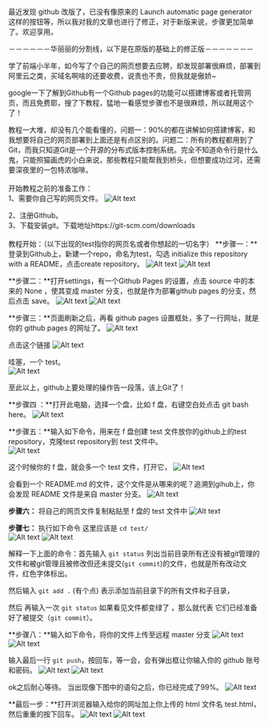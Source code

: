 最近发现 github 改版了，已没有像原来的 Launch automatic page generator 这样的按钮等，所以我对我的文章也进行了修正，对于新版来说，步骤更加简单了。欢迎享用。

－－－－－－华丽丽的分割线，以下是在原版的基础上的修正版－－－－－－－

学了前端小半年，如今写了个自己的网页想要去应聘，却发现部署很麻烦，部署到阿里云之类，买域名啊啥的还要收费，说贵也不贵，但我就是傲娇~

google一下了解到Github有一个Github pages的功能可以搭建博客或者托管网页，而且免费耶，搜了下教程，猛地一看感觉步骤也不是很麻烦，所以就用这个了！

教程一大堆，却没有几个能看懂的，问题一：90%的都在讲解如何搭建博客，和我想要将自己的网页部署到上面还是有点区别的。问题二：所有的教程都用到了Git，而我只知道Git是一个开源的分布式版本控制系统。完全不知道命令行是什么鬼，只能照猫画虎的小白来说，那些教程只能帮我到桥头，但想要成功过河，还需要深夜里的一包特浓咖啡。
</br>
</br>
开始教程之前的准备工作：</br>
1、需要你自己写的网页文件。
![Alt text](/assets/github1.png)</br>

2、注册Github。</br>
3、下载安装git。下载地址https://git-scm.com/downloads
</br>
</br>
教程开始：（以下出现的test指你的网页名或者你想起的一切名字）
**步骤一：**登录到Github上，新建一个repo，命名为test，勾选 initialize this repository with a README，点击create repository。
![Alt text](/assets/github2.png)
![Alt text](/assets/github3.png)

**步骤二：**打开settings，有一个Github Pages 的设置，点击 source 中的本来的 None ，使其变成 master 分支，也就是作为部署github pages 的分支，然后点击 save。
![Alt text](/assets/github4.png)
![Alt text](/assets/github5.png)

**步骤三：**页面刷新之后，再看 github pages 设置框处，多了一行网址，就是你的 github pages 的网址了。
![Alt text](/assets/github6.png)

点击这个链接
![Alt text](/assets/github7.png)

哇塞，一个 test。</br>
![Alt text](/assets/github8.jpg)

至此以上，github上要处理的操作告一段落，该上Git了！

**步骤四 ：**打开此电脑，选择一个盘，比如 f 盘，右键空白处点击 git bash here。
![Alt text](/assets/github9.png)

**步骤五：**输入如下命令，用来在 f 盘创建 test 文件放你的github上的test repository，克隆test repository到 test 文件中。</br>
![Alt text](/assets/github10.png)

这个时候你的 f 盘，就会多一个 test 文件，打开它，
![Alt text](/assets/github11.png)

会看到一个 README.md 的文件，这个文件是从哪来的呢？追溯到gihub上，你会发现 README 文件是来自 master 分支。
![Alt text](/assets/github12.jpg)

**步骤六：**  将自己的网页文件复制粘贴至 f 盘的 test 文件中
![Alt text](/assets/github13.png)

**步骤七：** 执行如下命令
这里应该是  `cd test/`</br>
![Alt text](/assets/github14.png)
![Alt text](/assets/github15.png)

解释一下上面的命令：首先输入  `git status`   列出当前目录所有还没有被git管理的文件和被git管理且被修改但还未提交(`git commit`)的文件，也就是所有改动文件，红色字体标出。

然后输入 `git add .`  (有个点) 表示添加当前目录下的所有文件和子目录，

然后 再输入一次 `git status` 如果看见文件都变绿了 ，那么就代表 它们已经准备好了被提交（`git commit`）。

**步骤八：**输入如下命令，将你的文件上传至远程 master 分支
![Alt text](/assets/github16.png)
![Alt text](/assets/github17.png)

输入最后一行 `git push`，按回车，等一会，会有弹出框让你输入你的 github 账号和密码。
![Alt text](/assets/github18.png)
![Alt text](/assets/github19.png)

ok之后耐心等待。
当出现像下图中的语句之后，你已经完成了99%。
![Alt text](/assets/github20.png)

**最后一步：**打开浏览器输入给你的网址加上你上传的 html 文件名 test.html，然后重重的按下回车。
![Alt text](/assets/github21.png)
![Alt text](/assets/github22.png)

